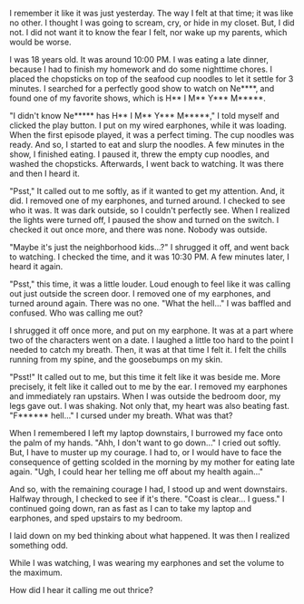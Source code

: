 I remember it like it was just yesterday. The way I felt at that time; it was like no other. I thought I was going to scream, cry, or hide in my closet. But, I did not. I did not want it to know the fear I felt, nor wake up my parents, which would be worse.

I was 18 years old. It was around 10:00 PM. I was eating a late dinner, because I had to finish my homework and do some nighttime chores. I placed the chopsticks on top of the seafood cup noodles to let it settle for 3 minutes. I searched for a perfectly good show to watch on Ne****, and found one of my favorite shows, which is H** I M** Y*** M*****.

"I didn't know Ne***** has H** I M** Y*** M*****," I told myself and clicked the play button. I put on my wired earphones, while it was loading. When the first episode played, it was a perfect timing. The cup noodles was ready. And so, I started to eat and slurp the noodles. A few minutes in the show, I finished eating. I paused it, threw the empty cup noodles, and washed the chopsticks. Afterwards, I went back to watching. It was there and then I heard it.

"Psst," It called out to me softly, as if it wanted to get my attention. And, it did. I removed one of my earphones, and turned around. I checked to see who it was. It was dark outside, so I couldn't perfectly see. When I realized the lights were turned off, I paused the show and turned on the switch. I checked it out once more, and there was none. Nobody was outside. 

"Maybe it's just the neighborhood kids...?" I shrugged it off, and went back to watching. I checked the time, and it was 10:30 PM. A few minutes later, I heard it again. 

"Psst," this time, it was a little louder. Loud enough to feel like it was calling out just outside the screen door. I removed one of my earphones, and turned around again. There was no one. "What the hell..." I was baffled and confused. Who was calling me out?

I shrugged it off once more, and put on my earphone. It was at a part where two of the characters went on a date. I laughed a little too hard to the point I needed to catch my breath. Then, it was at that time I felt it. I felt the chills running from my spine, and the goosebumps on my skin. 

"Psst!" It called out to me, but this time it felt like it was beside me. More precisely, it felt like it called out to me by the ear. I removed my earphones and immediately ran upstairs. When I was outside the bedroom door, my legs gave out. I was shaking. Not only that, my heart was also beating fast. "F****** hell..." I cursed under my breath. What was that? 

When I remembered I left my laptop downstairs, I burrowed my face onto the palm of my hands. "Ahh, I don't want to go down..." I cried out softly. But, I have to muster up my courage. I had to, or I would have to face the consequence of getting scolded in the morning by my mother for eating late again. "Ugh, I could hear her telling me off about my health again..."

And so, with the remaining courage I had, I stood up and went downstairs. Halfway through, I checked to see if it's there. "Coast is clear... I guess." I continued going down, ran as fast as I can to take my laptop and earphones, and sped upstairs to my bedroom. 

I laid down on my bed thinking about what happened. It was then I realized something odd. 

While I was watching, I was wearing my earphones and set the volume to the maximum.

How did I hear it calling me out thrice? 